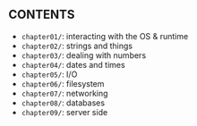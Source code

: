 CONTENTS
---
+ `chapter01/`: interacting with the OS & runtime
+ `chapter02/`: strings and things
+ `chapter03/`: dealing with numbers
+ `chapter04/`: dates and times
+ `chapter05/`: I/O
+ `chapter06/`: filesystem
+ `chapter07/`: networking
+ `chapter08/`: databases
+ `chapter09/`: server side
